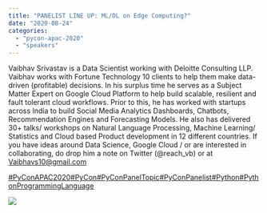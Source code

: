 ```yaml
---
title: "PANELIST LINE UP: ML/DL on Edge Computing?"
date: "2020-08-24"
categories:
  - "pycon-apac-2020"
  - "speakers"
---
```


Vaibhav Srivastav is a Data Scientist working with Deloitte Consulting LLP. Vaibhav works with Fortune Technology 10 clients to help them make data-driven (profitable) decisions. In his surplus time he serves as a Subject Matter Expert on Google Cloud Platform to help build scalable, resilient and fault tolerant cloud workflows. Prior to this, he has worked with startups across India to build Social Media Analytics Dashboards, Chatbots, Recommendation Engines and Forecasting Models. He also has delivered 30+ talks/ workshops on Natural Language Processing, Machine Learning/ Statistics and Cloud based Product development in 12 different countries. If you have ideas around Data Science, Google Cloud / or are interested in collaborating, do drop him a note on Twitter (@reach_vb) or at Vaibhavs10@gmail.com

[#PyConAPAC2020](https://www.facebook.com/hashtag/pyconapac2020?__eep__=6&__tn__=*NK*F)[#PyCon](https://www.facebook.com/hashtag/pycon?__eep__=6&__tn__=*NK*F)[#PyConPanelTopic](https://www.facebook.com/hashtag/pyconpaneltopic?__eep__=6&__tn__=*NK*F)[#PyConPanelist](https://www.facebook.com/hashtag/pyconpanelist?__eep__=6&__tn__=*NK*F)[#Python](https://www.facebook.com/hashtag/python?__eep__=6&__tn__=*NK*F)[#PythonProgrammingLanguage](https://www.facebook.com/hashtag/pythonprogramminglanguage?__eep__=6&__tn__=*NK*F)

![](/archived-images/118003424_618891305486538_5880234668683008494_o.jpg?w=1024)
